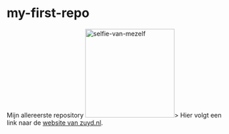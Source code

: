 # my-first-repo
Mijn allereerste repository
<img src="ruben-selfie.jpg" width="200" alt="selfie-van-mezelf">>
Hier volgt een link naar de [website van zuyd.nl](https://www.zuyd.nl/).
